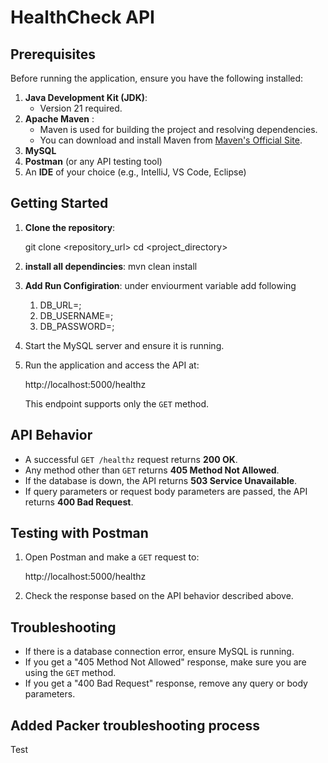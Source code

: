 
# HealthCheck API

## Prerequisites
Before running the application, ensure you have the following installed:
1. **Java Development Kit (JDK)**:
    - Version 21 required.
2. **Apache Maven** :
    - Maven is used for building the project and resolving dependencies.
    - You can download and install Maven from [Maven's Official Site](https://maven.apache.org/).
3. **MySQL**
4. **Postman** (or any API testing tool)
5. An **IDE** of your choice (e.g., IntelliJ, VS Code, Eclipse)

## Getting Started

1. **Clone the repository**:
  
   git clone <repository_url>
   cd <project_directory>

2. **install all dependincies**:
      mvn clean install
3. **Add Run Configiration**:
   under enviourment variable add following
    1. DB_URL=<db url>;
    2. DB_USERNAME=<db username>;
    3. DB_PASSWORD=<db password>; 

4. Start the MySQL server and ensure it is running.

5. Run the application and access the API at:
   
   http://localhost:5000/healthz
  
   This endpoint supports only the `GET` method.
 
## API Behavior

- A successful `GET /healthz` request returns **200 OK**.
- Any method other than `GET` returns **405 Method Not Allowed**.
- If the database is down, the API returns **503 Service Unavailable**.
- If query parameters or request body parameters are passed, the API returns **400 Bad Request**.

## Testing with Postman

1. Open Postman and make a `GET` request to:

   http://localhost:5000/healthz
   
2. Check the response based on the API behavior described above.

## Troubleshooting

- If there is a database connection error, ensure MySQL is running.
- If you get a "405 Method Not Allowed" response, make sure you are using the `GET` method.
- If you get a "400 Bad Request" response, remove any query or body parameters.

## Added Packer troubleshooting process

Test
